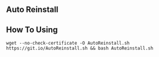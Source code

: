 ## Auto Reinstall

## How To Using
```
wget --no-check-certificate -O AutoReinstall.sh https://git.io/AutoReinstall.sh && bash AutoReinstall.sh
```
